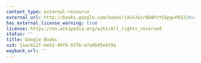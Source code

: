 ```yaml
---
content_type: external-resource
external_url: http://books.google.com/books?id=VJwirADAPzYC&pg=PA321#v=onepage
has_external_license_warning: true
license: https://en.wikipedia.org/wiki/All_rights_reserved
status: ''
title: Google Books
uid: 1aac612f-be52-46f6-937b-e7a8b95e039a
wayback_url: ''
---
```

